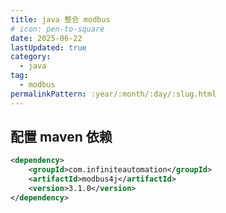 ```yaml
---
title: java 整合 modbus
# icon: pen-to-square
date: 2025-06-22
lastUpdated: true
category:
  - java
tag:
  - modbus
permalinkPattern: :year/:month/:day/:slug.html
---
```


## 配置 maven 依赖

```xml
<dependency>
    <groupId>com.infiniteautomation</groupId>
    <artifactId>modbus4j</artifactId>
    <version>3.1.0</version>
</dependency>
```